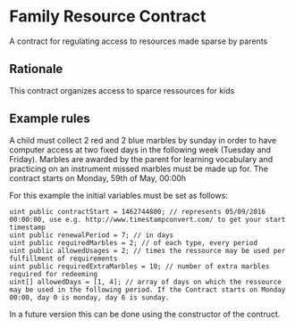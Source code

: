 # Family Resource Contract
A contract for regulating access to resources made sparse by parents

## Rationale
This contract organizes access to sparce ressources for kids

## Example rules
A child must collect 2 red and 2 blue marbles by sunday in order to have computer access at two fixed days in the following week (Tuesday and Friday). Marbles are awarded by the parent for learning vocabulary and practicing on an instrument missed marbles must be made up for. The contract starts on Monday, 59th of May, 00:00h

For this example the initial variables must be set as follows:
```solidity
uint public contractStart = 1462744800; // represents 05/09/2016 00:00:00, use e.g. http://www.timestampconvert.com/ to get your start timestamp
uint public renewalPeriod = 7; // in days
uint public requiredMarbles = 2; // of each type, every period
uint public allowedUsages = 2; // times the ressource may be used per fulfillment of requirements
uint public requiredExtraMarbles = 10; // number of extra marbles required for redeeming
uint[] allowedDays = [1, 4]; // array of days on which the ressource may be used in the following period. If the Contract starts on Monday 00:00, day 0 is monday, day 6 is sunday.
```

In a future version this can be done using the constructor of the contruct.
